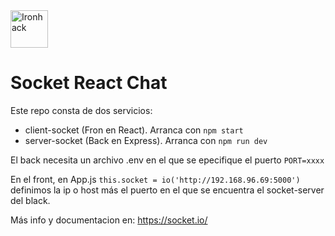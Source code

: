 <img src="https://raw.githubusercontent.com/webmad1019-1/w1d3-advanced-selectors-positioning-full-layout/master/img/ironhack.svg?sanitize=true" alt="Ironhack" width="60"/>

# Socket React Chat

Este repo consta de dos servicios:
- client-socket (Fron en React). Arranca con ```npm start```
- server-socket (Back en Express). Arranca con ```npm run dev```

El back necesita un archivo .env en el que se epecifique el puerto ```PORT=xxxx```

En el front, en App.js ```this.socket = io('http://192.168.96.69:5000')``` definimos la ip o host más el puerto en el que se encuentra el socket-server del black.

Más info y documentacion en: https://socket.io/




